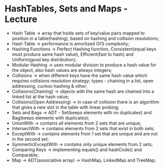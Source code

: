 # HashTables, Sets and Maps - Lecture

- Hash Table -> array that holds sets of key/value pairs mapped to position in a table(hashing), based on hashing and collision resolutions;
- Hash Table -> performance is amortized O(1) complexity;
- Hashing Functions -> Perfect Hashing function, Consistent(equal keys must produce same hash value), Efficient(fast to hash) and Uniform(good key distribution);
- Modular Hashing -> uses modular division to produce a hash value for the object, also hash values are always integers;
- Collisions -> when different keys have the same hash value which requires collisions resolution strategy; types - chaining in a list, open addressing, cuckoo hashing & other;
- Collisions(Chaining) -> objects with the same hash are chained into a linked list at the hash value;
- Collisions(Open Addressing) -> in case of collision there is an algorithm that gives a new slot in the table with linear probing;
- Sets and Bags -> ADT - Set(keeps elements with no duplicates) and Bag(keeps elements with duplicates);
- UnionWith -> contains all elements from 2 sets that are unique;
- IntersectWith -> contains elements from 2 sets that exist in both sets;
- ExceptWith -> contains elements from 1 set that are unique and are not in the second set;
- SymmerticExceptWith -> contains only unique elements from 2 sets;
- Comparing Keys -> implementing equals() and hashCode() and Comparable<T>;
- Map -> ADT(associative array) -> HashMap, LinkedMap and TreeMap;
